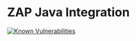 # ZAP Java Integration

[![Known Vulnerabilities](https://snyk.io/test/github/ContinuousSecurityTooling/zap-java/badge.svg)](https://snyk.io/test/github/ContinuousSecurityTooling/zap-java)
